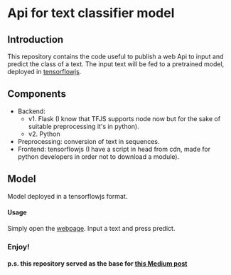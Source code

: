 # Api for text classifier model

## Introduction
This repository contains the code useful to publish a web Api to input and predict the class of a text.
The input text will be fed to a pretrained model, deployed in [tensorflowjs](https://www.tensorflow.org/js).

## Components
- Backend: 
    * v1. Flask (I know that TFJS supports node now but for the sake of suitable preprocessing it's in python).
    * v2. Python
- Preprocessing: conversion of text in sequences.
- Frontend: tensorflowjs (I have a script in head from cdn, made for python developers in order not to download a module).

## Model
Model deployed in a tensorflowjs format.

#### Usage
Simply open the [webpage](https://oscar-defelice.github.io/txt-clf-api.github.io).
Input a text and press predict.

### Enjoy!

#### p.s. this repository served as the base for [this Medium post](https://oscar-defelice.medium.com/the-full-stack-story-of-a-text-classifier-842abad9ff16?source=friends_link&sk=8141357dfb695b42594584642b42950a&fbclid=IwAR2__F9MQqq22s_DkdFvhFKwFFXH5DZpThZATGR5Kee8UhN343uVcLeiCsY)
